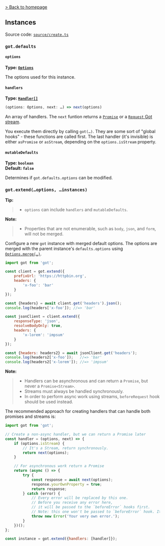 [> Back to homepage](../readme.md#documentation)

## Instances

Source code: [`source/create.ts`](../source/create.ts)

### `got.defaults`

#### `options`

**Type: [`Options`](2-options.md)**

The options used for this instance.

#### `handlers`

**Type: [`Handler[]`](typescript.md#handler)**

```ts
(options: Options, next: …) => next(options)
```

An array of handlers. The `next` funtion returns a [`Promise`](1-promise.md) or a [`Request` Got stream](3-streams.md).

You execute them directly by calling `got(…)`. They are some sort of "global hooks" - these functions are called first. The last handler (it's invisible) is either `asPromise` or `asStream`, depending on the `options.isStream` property.

#### `mutableDefaults`

**Type: `boolean`**\
**Default: `false`**

Determines if `got.defaults.options` can be modified.

### `got.extend(…options, …instances)`

**Tip:**
> - `options` can include `handlers` and `mutableDefaults`.

**Note:**
> - Properties that are not enumerable, such as `body`, `json`, and `form`, will not be merged.

Configure a new `got` instance with merged default options. The options are merged with the parent instance's `defaults.options` using [`Options.merge(…)`](2-options.md#merge).

```js
import got from 'got';

const client = got.extend({
	prefixUrl: 'https://httpbin.org',
	headers: {
		'x-foo': 'bar'
	}
});

const {headers} = await client.get('headers').json();
console.log(headers['x-foo']); //=> 'bar'

const jsonClient = client.extend({
	responseType: 'json',
	resolveBodyOnly: true,
	headers: {
		'x-lorem': 'impsum'
	}
});

const {headers: headers2} = await jsonClient.get('headers');
console.log(headers2['x-foo']);   //=> 'bar'
console.log(headers2['x-lorem']); //=> 'impsum'
```

**Note:**
> - Handlers can be asynchronous and can return a `Promise`, but never a `Promise<Stream>`.
> - Streams must always be handled synchronously.
> - In order to perform async work using streams, `beforeRequest` hook should be used instead.

The recommended approach for creating handlers that can handle both promises and streams is:

```js
import got from 'got';

// Create a non-async handler, but we can return a Promise later
const handler = (options, next) => {
	if (options.isStream) {
		// It's a Stream, return synchronously.
		return next(options);
	}

	// For asynchronous work return a Promise
	return (async () => {
		try {
			const response = await next(options);
			response.yourOwnProperty = true;
			return response;
		} catch (error) {
			// Every error will be replaced by this one.
			// Before you receive any error here,
			// it will be passed to the `beforeError` hooks first.
			// Note: this one won't be passed to `beforeError` hook. It's final.
			throw new Error('Your very own error.');
		}
	})();
};

const instance = got.extend({handlers: [handler]});
```
